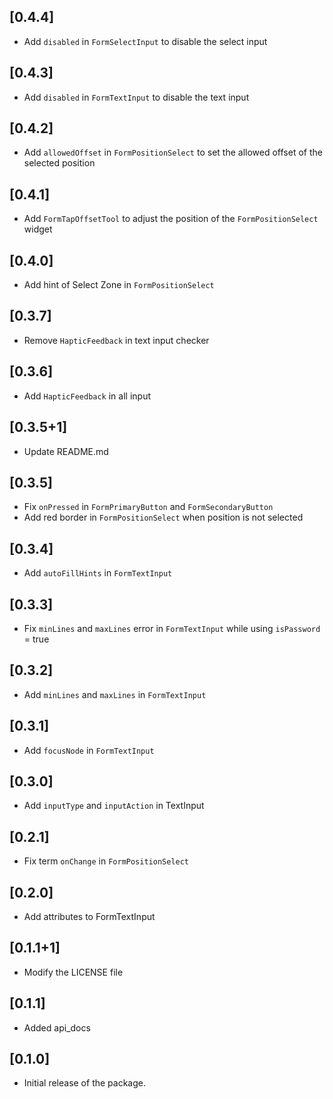 ## [0.4.4]
- Add `disabled` in `FormSelectInput` to disable the select input
## [0.4.3]
- Add `disabled` in `FormTextInput` to disable the text input
## [0.4.2]
- Add `allowedOffset` in `FormPositionSelect` to set the allowed offset of the selected position
## [0.4.1]
- Add `FormTapOffsetTool` to adjust the position of the `FormPositionSelect` widget
## [0.4.0]
- Add hint of Select Zone in `FormPositionSelect`
## [0.3.7]
- Remove `HapticFeedback` in text input checker
## [0.3.6]
- Add `HapticFeedback` in all input
## [0.3.5+1]
- Update README.md
## [0.3.5]
- Fix `onPressed` in `FormPrimaryButton` and `FormSecondaryButton`
- Add red border in `FormPositionSelect` when position is not selected
## [0.3.4]
- Add `autoFillHints` in `FormTextInput`
## [0.3.3]
- Fix `minLines` and `maxLines` error in `FormTextInput` while using `isPassword` = true
## [0.3.2]
- Add `minLines` and `maxLines` in `FormTextInput`
## [0.3.1]
- Add `focusNode` in `FormTextInput`
## [0.3.0]
- Add `inputType` and `inputAction` in TextInput
## [0.2.1]
- Fix term `onChange` in `FormPositionSelect`
## [0.2.0]
- Add attributes to FormTextInput
## [0.1.1+1]
- Modify the LICENSE file
## [0.1.1]
- Added api_docs
## [0.1.0]
- Initial release of the package.
